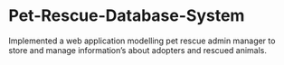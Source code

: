 # Pet-Rescue-Database-System
Implemented a web application modelling pet rescue admin manager to store and manage information’s about adopters and rescued animals.
